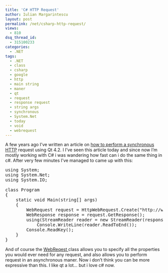 ```yaml
---
title: 'C# HTTP Request'
author: Iulian Margarintescu
layout: post
permalink: /net/csharp-http-request/
views:
  - 810
dsq_thread_id:
  - 315100233
categories:
  - .NET
tags:
  - .NET
  - class
  - csharp
  - google
  - http
  - main string
  - maner
  - qt
  - request
  - response request
  - string args
  - synchronous
  - System.Net
  - today
  - void
  - webrequest
---
```

A few years ago I&#8217;ve written an article on [how to perform a synchronous HTTP][1] request using Qt 4.2. I I&#8217;ve seen this article today and since now I&#8217;m mostly working with C# i was wandering how fast can i do the same thing in c#. After very few minutes I&#8217;ve managed to came up with this:

<pre class="brush:csharp">using System;
using System.Net;
using System.IO;

class Program
{
    static void Main(string[] args)
    {
        WebRequest request = HttpWebRequest.Create("http://www.google.com");
        WebResponse response = request.GetResponse();
        using(StreamReader reader = new StreamReader(response.GetResponseStream()))
            Console.WriteLine(reader.ReadToEnd());
        Console.ReadKey();
    }
}</pre>

And of course the [WebReqest ][2] class allows you to specify all the properties you would ever need for any request, and also allows you to perform request in an asynchronous maner. Now i don&#8217;t think you can be more expressive than this. I like qt a lot&#8230; but i love c# now.

 [1]: http://www.erata.net/qt-boost/synchronous-http-request/
 [2]: http://msdn.microsoft.com/en-us/library/system.net.webrequest_members.aspx